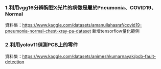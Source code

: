 ### 1.利用vgg16分辨胸腔X光片的病徵是屬於Pneumonia、COVID19、Normal

資料集：https://www.kaggle.com/datasets/amanullahasraf/covid19-pneumonia-normal-chest-xray-pa-dataset
新增tensorflow量化範例

### 2.利用yolov11偵測PCB上的零件

資料集：https://www.kaggle.com/datasets/animeshkumarnayak/pcb-fault-detection

